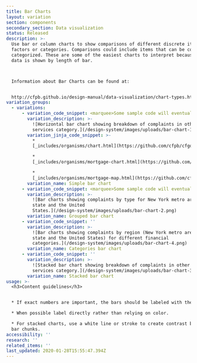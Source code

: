 ```yaml
---
title: Bar Charts
layout: variation
section: components
secondary_section: Data visualization
status: Released
description: >-
  Use bar or column charts to show comparisons of different discrete items,
  factors or categories. Comparisons could include items that can be counted and
  categorized. These are some of the easiest charts to interpret because the
  data is shown by length of bar.



  Information about Bar Charts can be found at:


  http://cfpb.github.io/design-manual/data-visualization/chart-types.html#bar-or-column-charts
variation_groups:
  - variations:
      - variation_code_snippet: <marquee>Some sample code will eventually show up here.</marquee>
        variation_description: >-
          ![Horizontal bar chart showing breakdown of complaints in other financial
          services category.](/design-system/images/uploads/bar-chart-1.png)
        variation_jinja_code_snippet: >-
          *
          [_includes/organisms/chart.html](https://github.com/cfpb/cfgov-refresh/blob/master/cfgov/jinja2/v1/_includes/organisms/chart.html)

          *
          [_includes/organisms/mortgage-chart.html](https://github.com/cfpb/cfgov-refresh/blob/master/cfgov/jinja2/v1/_includes/organisms/mortgage-chart.html)

          *
          [_includes/organisms/mortgage-map.html](https://github.com/cfpb/cfgov-refresh/blob/master/cfgov/jinja2/v1/_includes/organisms/mortgage-map.html)
        variation_name: Simple bar chart
      - variation_code_snippet: <marquee>Some sample code will eventually show up here.</marquee>
        variation_description: >-
          ![Bar charts showing complaints by type for New York metro area, New York
          state and the United
          States.](/design-system/images/uploads/bar-chart-2.png)
        variation_name: Grouped bar chart
      - variation_code_snippet: ''
        variation_description: >-
          ![Bar charts showing complaints by region (New York metro area, New York
          state and the United States) for different financial
          categories.](/design-system/images/uploads/bar-chart-4.png)
        variation_name: Categories bar chart
      - variation_code_snippet: ''
        variation_description: >-
          ![Stacked bar chart showing breakdown of complaints in other financial
          services category.](/design-system/images/uploads/bar-chart-3.png)
        variation_name: Stacked bar chart
usage: >-
  <h3>Content guidelines</h3>


  * If exact numbers are important, the bars should be labeled with the value.

  * When possible label directly rather than relying on color.

  * For stacked charts, use a white line or stroke to create contrast between
  bar chunks.
accessibility: ''
research: ''
related_items: ''
last_updated: 2020-01-28T15:55:47.394Z
---
```


